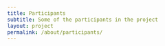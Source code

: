 ```yaml
---
title: Participants
subtitle: Some of the participants in the project
layout: project
permalink: /about/participants/
---
```

